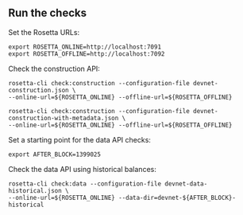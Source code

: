 ## Run the checks

Set the Rosetta URLs:

```
export ROSETTA_ONLINE=http://localhost:7091
export ROSETTA_OFFLINE=http://localhost:7092
```

Check the construction API:

```
rosetta-cli check:construction --configuration-file devnet-construction.json \
--online-url=${ROSETTA_ONLINE} --offline-url=${ROSETTA_OFFLINE}

rosetta-cli check:construction --configuration-file devnet-construction-with-metadata.json \
--online-url=${ROSETTA_ONLINE} --offline-url=${ROSETTA_OFFLINE}
```

Set a starting point for the data API checks:

```
export AFTER_BLOCK=1399025
```

Check the data API using historical balances:

```
rosetta-cli check:data --configuration-file devnet-data-historical.json \
--online-url=${ROSETTA_ONLINE} --data-dir=devnet-${AFTER_BLOCK}-historical
```
